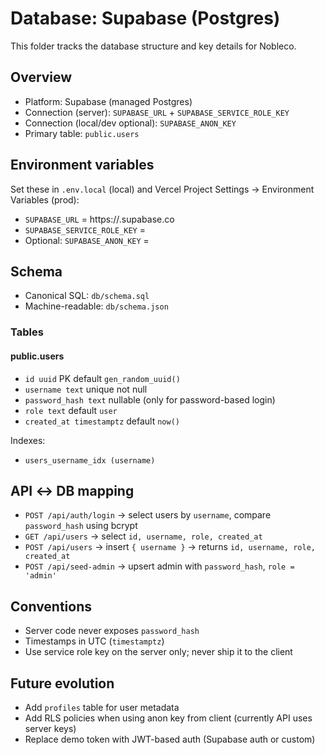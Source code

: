 # Database: Supabase (Postgres)

This folder tracks the database structure and key details for Nobleco.

## Overview
- Platform: Supabase (managed Postgres)
- Connection (server): `SUPABASE_URL` + `SUPABASE_SERVICE_ROLE_KEY`
- Connection (local/dev optional): `SUPABASE_ANON_KEY`
- Primary table: `public.users`

## Environment variables
Set these in `.env.local` (local) and Vercel Project Settings → Environment Variables (prod):

- `SUPABASE_URL` = https://<your-project-ref>.supabase.co
- `SUPABASE_SERVICE_ROLE_KEY` = <service-role-key>
- Optional: `SUPABASE_ANON_KEY` = <anon-key>

## Schema
- Canonical SQL: `db/schema.sql`
- Machine-readable: `db/schema.json`

### Tables

#### public.users
- `id uuid` PK default `gen_random_uuid()`
- `username text` unique not null
- `password_hash text` nullable (only for password-based login)
- `role text` default `user`
- `created_at timestamptz` default `now()`

Indexes:
- `users_username_idx (username)`

## API ↔ DB mapping
- `POST /api/auth/login` → select users by `username`, compare `password_hash` using bcrypt
- `GET /api/users` → select `id, username, role, created_at`
- `POST /api/users` → insert `{ username }` → returns `id, username, role, created_at`
- `POST /api/seed-admin` → upsert admin with `password_hash`, `role = 'admin'`

## Conventions
- Server code never exposes `password_hash`
- Timestamps in UTC (`timestamptz`)
- Use service role key on the server only; never ship it to the client

## Future evolution
- Add `profiles` table for user metadata
- Add RLS policies when using anon key from client (currently API uses server keys)
- Replace demo token with JWT-based auth (Supabase auth or custom)

